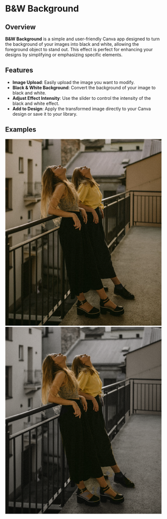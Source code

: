 # B&W Background

## Overview

**B&W Background** is a simple and user-friendly Canva app designed to turn the background of your images into black and white, allowing the foreground object to stand out. This effect is perfect for enhancing your designs by simplifying or emphasizing specific elements.

## Features

- **Image Upload**: Easily upload the image you want to modify.
- **Black & White Background**: Convert the background of your image to black and white.
- **Adjust Effect Intensity**: Use the slider to control the intensity of the black and white effect.
- **Add to Design**: Apply the transformed image directly to your Canva design or save it to your library.

## Examples

![original image](./assets/example.png)
![after image](./assets/example-after.png)

